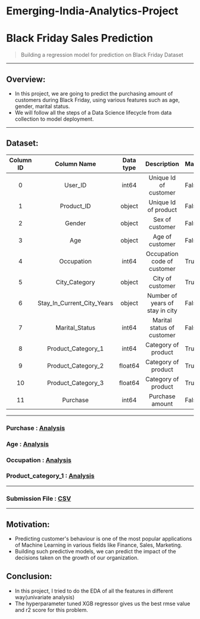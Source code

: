 # Emerging-India-Analytics-Project

# Black Friday Sales Prediction
> Building a regression model for prediction on Black Friday Dataset
----

## Overview:
- In this project, we are going to predict the purchasing amount of customers during Black Friday, using various features such as age, gender, marital status.
- We will follow all the steps of a Data Science lifecycle from data collection to model deployment.
----

## Dataset:
| Column ID |         Column Name        | Data type |           Description           | Masked |
|:---------:|:--------------------------:|:---------:|:-------------------------------:|--------|
|     0     |           User_ID          |   int64   |      Unique Id of customer      | False  |
|     1     |         Product_ID         |   object  |       Unique Id of product      | False  |
|     2     |           Gender           |   object  |         Sex of customer         | False  |
|     3     |             Age            |   object  |         Age of customer         | False  |
|     4     |         Occupation         |   int64   |   Occupation code of customer   | True   |
|     5     |        City_Category       |   object  |         City of customer        | True   |
|     6     | Stay_In_Current_City_Years |   object  | Number of years of stay in city | False  |
|     7     |       Marital_Status       |   int64   |    Marital status of customer   | False  |
|     8     |     Product_Category_1     |   int64   |       Category of product       | True   |
|     9     |     Product_Category_2     |  float64  |       Category of product       | True   |
|     10    |     Product_Category_3     |  float64  |       Category of product       | True   |
|     11    |          Purchase          |   int64   |         Purchase amount         | False  |

----

### Purchase : [Analysis](https://github.com/Poulami0702/Emerging-India-Analytics-Project/blob/main/readme/Purchase.JPG) 
### Age : [Analysis](https://github.com/Poulami0702/Emerging-India-Analytics-Project/blob/main/readme/Age.JPG) 
### Occupation : [Analysis](https://github.com/Poulami0702/Emerging-India-Analytics-Project/blob/main/readme/Occupation.JPG) 
### Product_category_1 : [Analysis](https://github.com/Poulami0702/Emerging-India-Analytics-Project/blob/main/readme/Product_category_1.JPG) 

----

### Submission File : [CSV](https://github.com/Poulami0702/Emerging-India-Analytics-Project/blob/main/Black%20Friday%20Sales/Submission%20(2).csv)

----

## Motivation:
- Predicting customer's behaviour is one of the most popular applications of Machine Learning in various fields like Finance, Sales, Marketing.
- Building such predictive models, we can predict the impact of the decisions taken on the growth of our organization.

## Conclusion:
- In this project, I tried to do the EDA of all the features in different way(univariate analysis)
- The hyperparameter tuned XGB regressor gives us the best rmse value and r2 score for this problem.
